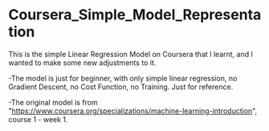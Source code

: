 # Coursera_Simple_Model_Representation
This is the simple Linear Regression Model on Coursera that I learnt, and I wanted to make some new adjustments to it.

-The model is just for beginner, with only simple linear regression, no Gradient Descent, no Cost Function, no Training. Just for reference.

-The original model is from "https://www.coursera.org/specializations/machine-learning-introduction", course 1 - week 1.

